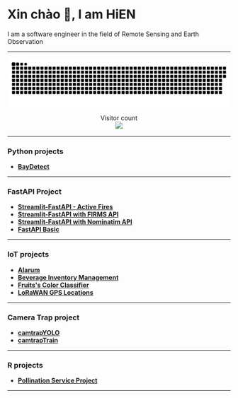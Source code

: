 # Xin chào :wave:, I am HiEN

I am a software engineer in the field of Remote Sensing and Earth Observation 

---

<a href=#><img src="contributions.svg"></a>

<p align="center"> 
  Visitor count<br>
  <img src="https://profile-counter.glitch.me/enguy-hub/count.svg" />
</p>

---

### Python projects

- **[BayDetect](https://github.com/enguy-hub/BayDetect)**

---

### FastAPI Project

- **[Streamlit-FastAPI - Active Fires](https://github.com/enguy-hub/streamlit_fastapi_activefires)**
- **[Streamlit-FastAPI with FIRMS API](https://github.com/enguy-hub/streamlit_fastapi_firms)**
- **[Streamlit-FastAPI with Nominatim API](https://github.com/enguy-hub/streamlit_fastapi_nominatim)**
- **[FastAPI Basic](https://github.com/enguy-hub/fastapi_basictutorial)**

---

### IoT projects

- **[Alarum](https://github.com/enguy-hub/alarum)**
- **[Beverage Inventory Management](https://github.com/enguy-hub/store-alerting-system)**
- **[Fruits's Color Classifier](https://github.com/enguy-hub/seeedLoRa-fruits-colorClassifier)**
- **[LoRaWAN GPS Locations](https://github.com/enguy-hub/seeedLoRa-gpsLocations)**

---

### Camera Trap project

- **[camtrapYOLO](https://github.com/enguy-hub/camtrapYOLO)**
- **[camtrapTrain](https://github.com/enguy-hub/camtrapTrain)**

---

### R projects

- **[Pollination Service Project](https://github.com/enguy-hub/phytometer-statsanalysis)**

---

